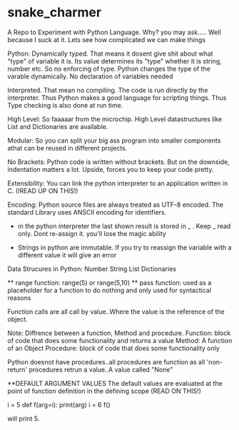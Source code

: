 # snake_charmer
A Repo to Experiment with Python Language. Why? you may ask..... Well because I suck at it. Lets see how complicated we can make things

Python:
Dynamically typed. 
That means it dosent give shit about what "type" of variable it is. Its value determines its "type" whether it is string, number etc. So no enforcing of type. Python changes the type of the varable dynamically. No declaration of variables needed

Interpreted.
That mean no compiling. The code is run directly by the interpreter. Thus Python makes a good language for scripting things. Thus Type checking is also done at run time.

High Level:
So faaaaar from the microchip. High Level datastructures like List and Dictionaries are available.

Modular:
So you can split your big ass program into smaller components athat can be reused in different projects.

No Brackets:
Python code is written without brackets. But on the downside, indentation matters a lot. Upside, forces you to keep your code pretty.

Extensibility:
You can link the python interpreter to an application written in C. (!READ UP ON THIS!)

Encoding:
Python source files are always treated as UTF-8 encoded. The standard Library uses ANSCII encoding for identifiers.

* in the python interpreter the last shown result is stored in _ . Keep _ read only. Dont re-assign it. you'll lose the magic ability

* Strings in python are immutable. If you try to reassign the variable with a different value it will give an error

Data Strucures in Python:
Number
String
List
Dictionaries

** range function: range(5) or range(5,10)
** pass function: used as a placeholder for a function to do nothing and only used for syntactical reasons

Function calls are all call by value..Where the value is the reference of the object.

Note: Diffrence between a function, Method and procedure.
Function: block of code that does some functionality and returns a value
Method: A function of an Object
Procedure: block of code that does some functionality only

Python doesnot have procedures..all procedures are function as all 'non-return' procedures retrun a value..A value called "None"

**DEFAULT ARGUMENT VALUES
The default values are evaluated at the point of function definition in the defining scope (READ ON THIS!)

i = 5
def f(arg=i):
    print(arg)
i = 6
f()

will print 5.

